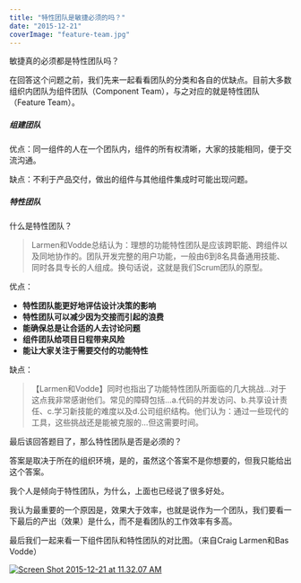 ```yaml
---
title: "特性团队是敏捷必须的吗？"
date: "2015-12-21"
coverImage: "feature-team.jpg"
---
```


敏捷真的必须都是特性团队吗？

在回答这个问题之前，我们先来一起看看团队的分类和各自的优缺点。目前大多数组织内团队为组件团队（Component Team），与之对应的就是特性团队（Feature Team）。

##### 组建团队

优点：同一组件的人在一个团队内，组件的所有权清晰，大家的技能相同，便于交流沟通。

缺点：不利于产品交付，做出的组件与其他组件集成时可能出现问题。

##### 特性团队

什么是特性团队？

> Larmen和Vodde总结认为：理想的功能特性团队是应该跨职能、跨组件以及同地协作的。团队开发完整的用户功能，一般由6到8名具备通用技能、同时各具专长的人组成。换句话说，这就是我们Scrum团队的原型。

优点：

- **特性团队能更好地评估设计决策的影响**
- **特性团队可以减少因为交接而引起的浪费**
- **能确保总是让合适的人去讨论问题**
- **组件团队给项目日程带来风险**
- **能让大家关注于需要交付的功能特性**

缺点：

> 【Larmen和Vodde】同时也指出了功能特性团队所面临的几大挑战...对于这点我非常感谢他们。常见的障碍包括...a.代码的并发访问、b.共享设计责任、c.学习新技能的难度以及d.公司组织结构。他们认为：通过一些现代的工具，这些挑战还是能被克服的...但这需要时间。

最后该回答题目了，那么特性团队是否是必须的？

答案是取决于所在的组织环境，是的，虽然这个答案不是你想要的，但我只能给出这个答案。

我个人是倾向于特性团队，为什么，上面也已经说了很多好处。

我认为最重要的一个原因是，效果大于效率，也就是说作为一个团队，我们要看一下最后的产出（效果）是什么，而不是看团队的工作效率有多高。

最后我们一起来看一下组件团队和特性团队的对比图。（来自Craig Larmen和Bas Vodde）

[![Screen Shot 2015-12-21 at 11.32.07 AM](/wp-content/uploads/2015/12/Screen-Shot-2015-12-21-at-11.32.07-AM.png)](/wp-content/uploads/2015/12/Screen-Shot-2015-12-21-at-11.32.07-AM.png)

